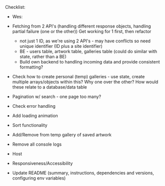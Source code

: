 Checklist:

- Wes:
- Fetching from 2 API's (handling different response objects, handling partial failure (one or the other))
  Get working for 1 first, then refactor

  - not just 1 ID, as we're using 2 API's - may have conflicts so need unique identifier (ID plus a site identifier)
  - BE - users table, artwork table, galleries table (could do similar with state, rather than a BE)
  - Build own backend to handling incoming data and provide consistent formatting?

- Check how to create personal (temp) galleries - use state, create multiple arrays/objects within this? Why one over the other? How would these relate to a database/data table

- Pagination w/ search - one page too many?

- Check error handling
- Add loading animation
- Sort functionality
- Add/Remove from temp gallery of saved artwork

- Remove all console logs
- Host
- Responsiveness/Accessibility
- Update README (summary, instructions, dependencies and versions, configuring env variables)

